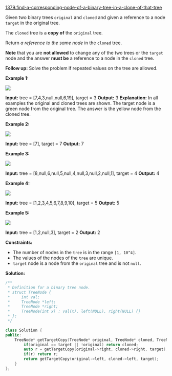 [1379.find-a-corresponding-node-of-a-binary-tree-in-a-clone-of-that-tree](https://leetcode.com/problems/find-a-corresponding-node-of-a-binary-tree-in-a-clone-of-that-tree/)  

Given two binary trees `original` and `cloned` and given a reference to a node `target` in the original tree.

The `cloned` tree is a **copy of** the `original` tree.

Return _a reference to the same node_ in the `cloned` tree.

**Note** that you are **not allowed** to change any of the two trees or the `target` node and the answer **must be** a reference to a node in the `cloned` tree.

**Follow up:** Solve the problem if repeated values on the tree are allowed.

**Example 1:**

![](https://assets.leetcode.com/uploads/2020/02/21/e1.png)

**Input:** tree = \[7,4,3,null,null,6,19\], target = 3
**Output:** 3
**Explanation:** In all examples the original and cloned trees are shown. The target node is a green node from the original tree. The answer is the yellow node from the cloned tree.

**Example 2:**

![](https://assets.leetcode.com/uploads/2020/02/21/e2.png)

**Input:** tree = \[7\], target =  7
**Output:** 7

**Example 3:**

![](https://assets.leetcode.com/uploads/2020/02/21/e3.png)

**Input:** tree = \[8,null,6,null,5,null,4,null,3,null,2,null,1\], target = 4
**Output:** 4

**Example 4:**

![](https://assets.leetcode.com/uploads/2020/02/21/e4.png)

**Input:** tree = \[1,2,3,4,5,6,7,8,9,10\], target = 5
**Output:** 5

**Example 5:**

![](https://assets.leetcode.com/uploads/2020/02/21/e5.png)

**Input:** tree = \[1,2,null,3\], target = 2
**Output:** 2

**Constraints:**

*   The number of nodes in the `tree` is in the range `[1, 10^4]`.
*   The values of the nodes of the `tree` are unique.
*   `target` node is a node from the `original` tree and is not `null`.  



**Solution:**  

```cpp
/**
 * Definition for a binary tree node.
 * struct TreeNode {
 *     int val;
 *     TreeNode *left;
 *     TreeNode *right;
 *     TreeNode(int x) : val(x), left(NULL), right(NULL) {}
 * };
 */

class Solution {
public:
    TreeNode* getTargetCopy(TreeNode* original, TreeNode* cloned, TreeNode* target) {
        if(original == target || !original) return cloned;
        auto r = getTargetCopy(original->right, cloned->right, target);
        if(r) return r;
        return getTargetCopy(original->left, cloned->left, target);
    }
};
```
      